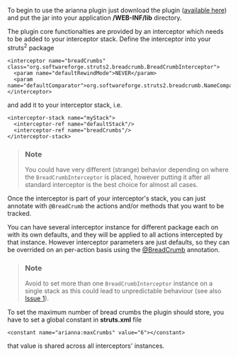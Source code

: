 To begin to use the arianna plugin just download the plugin ([available here](http://code.google.com/p/struts2-arianna-plugin/downloads/list)) and put the jar into your application **/WEB-INF/lib** directory.

The plugin core functionalties are provided by an interceptor which needs to be added to your interceptor stack.
Define the interceptor into your struts<sup>2</sup> package
```
<interceptor name="breadCrumbs" class="org.softwareforge.struts2.breadcrumb.BreadCrumbInterceptor">
  <param name="defaultRewindMode">NEVER</param>
  <param name="defaultComparator">org.softwareforge.struts2.breadcrumb.NameComparator</param>
</interceptor>
```

and add it to your interceptor stack, i.e.
```
<interceptor-stack name="myStack">
  <interceptor-ref name="defaultStack"/>
  <interceptor-ref name="breadCrumbs"/>
</interceptor-stack>
```

<div>
<blockquote><h3>Note</h3>
You could have very different (strange) behavior depending on where the <code>BreadCrumbInterceptor</code> is placed, however putting it after all standard interceptor is the best choice for almost all cases.<br>
</div></blockquote>

Once the interceptor is part of your interceptor's stack, you can just annotate with `@BreadCrumb` the actions and/or methods that you want to be tracked.

You can have several interceptor instance for different package each on with its own defaults, and they will be applied to all actions intercepted by that instance. However interceptor parameters are just defaults, so they can be overrided on an per-action basis using the [@BreadCrumb](Breadcrumb.md) annotation.

<div>
<blockquote><h3>Note</h3>
Avoid to set more than one <code>BreadCrumbInterceptor</code> instance on a single stack as this could lead to unpredictable behaviour (see also <a href='https://code.google.com/p/struts2-arianna-plugin/issues/detail?id=1'>Issue 1</a>).<br>
</div></blockquote>

To set the maximum number of bread crumbs the plugin should store, you have to set a global constant in **struts.xml** file
```
<constant name="arianna:maxCrumbs" value="6"></constant>
```

that value is shared across all interceptors' instances.